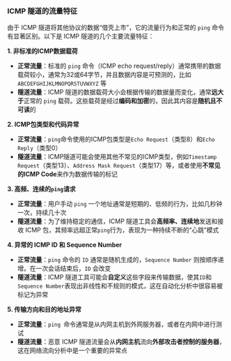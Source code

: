 ### ICMP 隧道的流量特征

由于 ICMP 隧道将其他协议的数据“借壳上市”，它的流量行为和正常的 `ping` 命令有显著区别。以下是 ICMP 隧道的几个主要流量特征：

**1. 非标准的ICMP数据载荷**

- **正常流量**：标准的 `ping` 命令（ICMP echo request/reply）通常携带的数据载荷较小，通常为32或64字节，并且数据内容是可预测的，比如 `ABCDEFGHIJKLMNOPQRSTUVWXYZ` 等
- **隧道流量**：ICMP 隧道的数据载荷大小会根据传输的数据量而变化，通常**远大于**正常的 `ping` 载荷。这些载荷是经过**编码和加密**的，因此其内容是**随机且不可读**的

**2. ICMP包类型和代码异常**

- **正常流量**：`ping`命令使用的ICMP包类型是`Echo Request`（类型8）和`Echo Reply`（类型0）
- **隧道流量**：ICMP隧道可能会使用其他不常见的ICMP类型，例如`Timestamp Request`（类型13）、`Address Mask Request`（类型17）等，或者使用**不常见的ICMP Code**来作为数据传输的标记

**3. 高频、连续的`ping`请求**

- **正常流量**：用户手动 `ping` 一个地址通常是短期的、低频的行为，比如几秒钟一次，持续几十次
- **隧道流量**：为了维持稳定的通信，ICMP 隧道工具会**高频率、连续地**发送和接收 ICMP 包，其频率远超正常`ping`行为，表现为一种持续不断的“心跳”模式

**4. 异常的 ICMP ID 和 Sequence Number**

- **正常流量**：`ping` 命令的 `ID` 通常是随机生成的，`Sequence Number` 则按顺序递增。在一次会话结束后，`ID` 会改变
- **隧道流量**：ICMP 隧道工具可能会**自定义**这些字段来传输数据，使其`ID`和`Sequence Number`表现出非线性和不规则的模式，这在自动化分析中很容易被标记为异常

**5. 传输方向和目的地址异常**

- **正常流量**：`ping `命令通常是从内网主机到外网服务器，或者在内网中进行测试
- **隧道流量**：恶意 ICMP 隧道流量会从**内网主机**流向**外部攻击者控制的服务器**，这在网络流向分析中是一个重要的异常点
